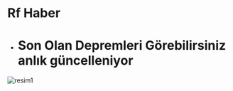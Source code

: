 # Rf Haber 
- # Son Olan Depremleri Görebilirsiniz anlık güncelleniyor
 

![resim1](https://github.com/furkancan2107/sonDepremler_guncel_flutter/blob/main/assets/deprem.png)
